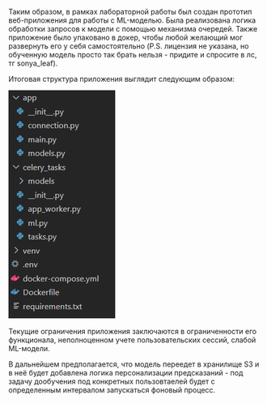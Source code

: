 Таким образом, в рамках лабораторной работы был создан прототип веб-приложения для работы с ML-моделью. Была реализована логика обработки запросов к модели с помощью механизма очередей. Также приложение было упаковано в докер, чтобы любой желающий мог развернуть его у себя самостоятельно (P.S. лицензия не указана, но обученную модель просто так брать нельзя - придите и спросите в лс, тг sonya_leaf). 

Итоговая структура приложения выглядит следующим образом: 

![](static/image4.png)

Текущие ограничения приложения заключаются в ограниченности его функционала, неполноценном учете пользовательских сессий, слабой ML-модели.

В дальнейшем предполагается, что модель переедет в хранилище S3 и в неё будет добавлена логика персонализации предсказаний - под задачу дообучения под конкретных пользовтаелей будет с определенным интервалом запускаться фоновый процесс. 